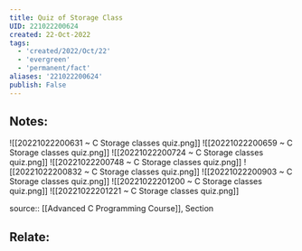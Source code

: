 ```yaml
---
title: Quiz of Storage Class
UID: 221022200624
created: 22-Oct-2022
tags:
  - 'created/2022/Oct/22'
  - 'evergreen'
  - 'permanent/fact'
aliases: '221022200624'
publish: False
---
```

## Notes:
![[20221022200631 ~ C Storage classes quiz.png]]
![[20221022200659 ~ C Storage classes quiz.png]]
![[20221022200724 ~ C Storage classes quiz.png]]
![[20221022200748 ~ C Storage classes quiz.png]]
![[20221022200832 ~ C Storage classes quiz.png]]
![[20221022200903 ~ C Storage classes quiz.png]]
![[20221022201200 ~ C Storage classes quiz.png]]
![[20221022201221 ~ C Storage classes quiz.png]]


source:: [[Advanced C Programming Course]], Section

## Relate:
